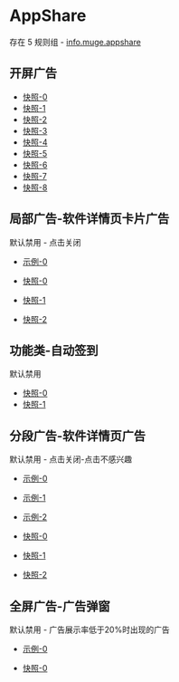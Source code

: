 # AppShare

存在 5 规则组 - [info.muge.appshare](/src/apps/info.muge.appshare.ts)

## 开屏广告

- [快照-0](https://i.gkd.li/import/12683145)
- [快照-1](https://i.gkd.li/import/12683173)
- [快照-2](https://i.gkd.li/import/13702708)
- [快照-3](https://i.gkd.li/import/13842826)
- [快照-4](https://i.gkd.li/import/13939089)
- [快照-5](https://i.gkd.li/import/14260635)
- [快照-6](https://i.gkd.li/import/12683168)
- [快照-7](https://i.gkd.li/import/12683211)
- [快照-8](https://i.gkd.li/import/12748893)

## 局部广告-软件详情页卡片广告

默认禁用 - 点击关闭

- [示例-0](https://m.gkd.li/57941037/c19bb8e3-abae-46ee-bfe9-d7846cd868bc)

- [快照-0](https://i.gkd.li/import/14160820)
- [快照-1](https://i.gkd.li/import/13712716)
- [快照-2](https://i.gkd.li/import/13761259)

## 功能类-自动签到

默认禁用

- [快照-0](https://i.gkd.li/import/13931265)
- [快照-1](https://i.gkd.li/import/13931279)

## 分段广告-软件详情页广告

默认禁用 - 点击关闭-点击不感兴趣

- [示例-0](https://m.gkd.li/57941037/3bc12aa2-7673-4261-9e3d-7e1605b22847)
- [示例-1](https://m.gkd.li/57941037/fefece63-2ec2-413c-a292-4583d58478fe)
- [示例-2](https://m.gkd.li/57941037/27a5eebc-a55a-466e-85f3-7642c23b4b3d)

- [快照-0](https://i.gkd.li/import/13758909)
- [快照-1](https://i.gkd.li/import/14160959)
- [快照-2](https://i.gkd.li/import/14161009)

## 全屏广告-广告弹窗

默认禁用 - 广告展示率低于20%时出现的广告

- [示例-0](https://m.gkd.li/57941037/6b1d7b37-edd7-499f-a8b0-ecba24ef2c44)

- [快照-0](https://i.gkd.li/import/14181146)
